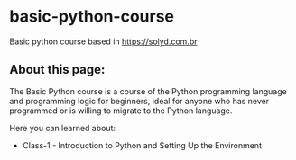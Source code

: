 basic-python-course
================
Basic python course based in https://solyd.com.br

About this page:
----------------
The Basic Python course is a course of the Python programming language and programming logic for beginners, ideal for anyone who has never programmed or is willing to migrate to the Python language.


Here you can learned about:

-   Class-1 - Introduction to Python and Setting Up the Environment